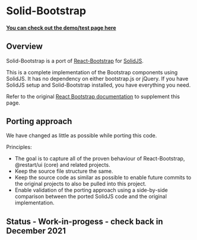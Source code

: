 # Solid-Bootstrap

#### [You can check out the demo/test page here](https://solid-libs.github.io/solid-bootstrap/)

## Overview

Solid-Bootstrap is a port of [React-Bootstrap](https://react-bootstrap.github.io/) for [SolidJS](https://www.solidjs.com/).

This is a complete implementation of the Bootstrap components using SolidJS. It has no dependency on either bootstrap.js or jQuery. If you have SolidJS setup and Solid-Bootstrap installed, you have everything you need.

Refer to the original [React Bootstrap documentation](https://react-bootstrap.github.io/components/alerts) to supplement this page.

## Porting approach

We have changed as little as possible while porting this code.

Principles:

- The goal is to capture all of the proven behaviour of React-Bootstrap, @restart/ui (core) and related projects.
- Keep the source file structure the same.
- Keep the source code as similar as possible to enable future commits to the original projects to also be pulled into this project.
- Enable validation of the porting approach using a side-by-side comparison between the ported SolidJS code and the original implementation.

## Status - Work-in-progess - check back in December 2021

